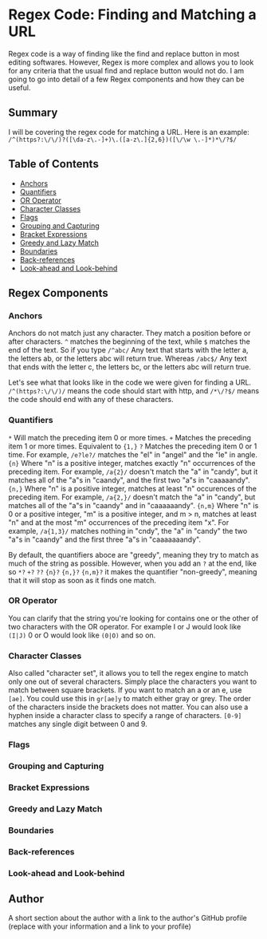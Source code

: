 # Regex Code: Finding and Matching a URL

Regex code is a way of finding like the find and replace button in most editing softwares. However, Regex is more complex and allows you to look for any criteria that the usual find and replace button would not do. I am going to go into detail of a few Regex components and how they can be useful.

## Summary

I will be covering the regex code for matching a URL. 
Here is an example: 
```/^(https?:\/\/)?([\da-z\.-]+)\.([a-z\.]{2,6})([\/\w \.-]*)*\/?$/```

## Table of Contents

- [Anchors](#anchors)
- [Quantifiers](#quantifiers)
- [OR Operator](#or-operator)
- [Character Classes](#character-classes)
- [Flags](#flags)
- [Grouping and Capturing](#grouping-and-capturing)
- [Bracket Expressions](#bracket-expressions)
- [Greedy and Lazy Match](#greedy-and-lazy-match)
- [Boundaries](#boundaries)
- [Back-references](#back-references)
- [Look-ahead and Look-behind](#look-ahead-and-look-behind)

## Regex Components

### Anchors

Anchors do not match just any character. They match a position before or after characters.
```^``` matches the beginning of the text, while
```$``` matches the end of the text.
So if you type 
```/^abc/```
Any text that starts with the letter a, the letters ab, or the letters abc will return true. Whereas
```/abc$/```
Any text that ends with the letter c, the letters bc, or the letters abc will return true.

Let's see what that looks like in the code we were given for finding a URL.
```/^(https?:\/\/)/``` means the code should start with http, and
```/*\/?$/``` means the code should end with any of these characters.

### Quantifiers

```*``` Will match the preceding item 0 or more times.
```+``` Matches the preceding item 1 or more times. Equivalent to ```{1,}```
```?``` Matches the preceding item 0 or 1 time. For example, ```/e?le?/``` matches the "el" in "angel" and the "le" in angle.
```{n}``` Where "n" is a positive integer, matches exactly "n" occurrences of the preceding item. For example, ```/a{2}/``` doesn't match the "a" in "candy", but it matches all of the "a"s in "caandy", and the first two "a"s in "caaaaandy".
```{n,}``` Where "n" is a positive integer, matches at least "n" occurences of the preceding item. For example, ```/a{2,}/``` doesn't match the "a" in "candy", but matches all of the "a"s in "caandy" and in "caaaaaandy".
```{n,m}``` Where "n" is 0 or a positive integer, "m" is a positive integer, and m > n, matches at least "n" and at the most "m" occurrences of the preceding item "x". For example, ```/a{1,3}/``` matches nothing in "cndy", the "a" in "candy" the two "a"s in "caandy" and the first three "a"s in "caaaaaaandy".

By default, the quantifiers aboce are "greedy", meaning they try to match as much of the string as possible. However, when you add an ```?``` at the end, like so
```*?```
```+?```
```??```
```{n}?```
```{n,}?```
```{n,m}?```
it makes the quantifier "non-greedy", meaning that it will stop as soon as it finds one match.

### OR Operator

You can clarify that the string you're looking for contains one or the other of two characters with the OR operator. For example
I or J would look like ```(I|J)```
0 or O would look like ```(0|O)```
and so on.

### Character Classes

Also called "character set", it allows you to tell the regex engine to match only one out of several characters. Simply place the characters you want to match between square brackets. If you want to match an a or an e, use ```[ae]```. You could use this in ```gr[ae]y``` to match either gray or grey. The order of the characters inside the brackets does not matter. You can also use a hyphen inside a character class to specify a range of characters. ```[0-9]``` matches any single digit between 0 and 9.

### Flags

### Grouping and Capturing

### Bracket Expressions

### Greedy and Lazy Match

### Boundaries

### Back-references

### Look-ahead and Look-behind

## Author

A short section about the author with a link to the author's GitHub profile (replace with your information and a link to your profile)